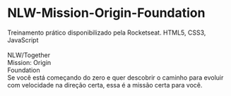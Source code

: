 # NLW-Mission-Origin-Foundation

Treinamento prático disponibilizado pela Rocketseat. HTML5, CSS3, JavaScript<br>
<br>
NLW/Together<br>
Mission: Origin<br>
Foundation<br>
Se você está começando do zero e quer descobrir o caminho para evoluir com velocidade na direção certa, essa é a missão certa para você.
